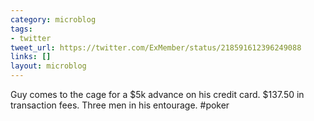 ```yaml
---
category: microblog
tags:
- twitter
tweet_url: https://twitter.com/ExMember/status/218591612396249088
links: []
layout: microblog
---
```

Guy comes to the cage for a $5k advance on his credit card. $137.50 in transaction fees. Three men in his entourage. #poker
